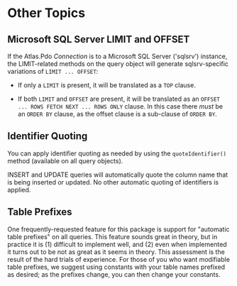 # Other Topics

## Microsoft SQL Server LIMIT and OFFSET

If the Atlas.Pdo _Connection_ is to a Microsoft SQL Server ('sqlsrv') instance,
the LIMIT-related methods on the query object will generate sqlsrv-specific
variations of `LIMIT ... OFFSET`:

- If only a `LIMIT` is present, it will be translated as a `TOP` clause.

- If both `LIMIT` and `OFFSET` are present, it will be translated as an
  `OFFSET ... ROWS FETCH NEXT ... ROWS ONLY` clause. In this case there *must*
  be an `ORDER BY` clause, as the offset clause is a sub-clause of `ORDER
  BY`.

## Identifier Quoting

You can apply identifier quoting as needed by using the `quoteIdentifier()`
method (available on all query objects).

INSERT and UPDATE queries will automatically quote the column name that is being
inserted or updated. No other automatic quoting of identifiers is applied.

## Table Prefixes

One frequently-requested feature for this package is support for "automatic
table prefixes" on all queries.  This feature sounds great in theory, but in
practice it is (1) difficult to implement well, and (2) even when implemented it
turns out to be not as great as it seems in theory. This assessment is the
result of the hard trials of experience. For those of you who want modifiable
table prefixes, we suggest using constants with your table names prefixed as
desired; as the prefixes change, you can then change your constants.
